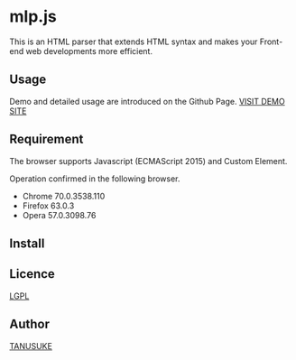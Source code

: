 mlp.js
====
This is an HTML parser that extends HTML syntax and makes your Front-end web developments more efficient.  

## Usage
Demo and detailed usage are introduced on the Github Page.
[VISIT DEMO SITE]()

## Requirement
The browser supports Javascript (ECMAScript 2015) and Custom Element.

Operation confirmed in the following browser.
- Chrome 70.0.3538.110
- Firefox 63.0.3
- Opera 57.0.3098.76  

## Install

## Licence
[LGPL](https://www.gnu.org/licenses/lgpl-3.0.html)  

## Author
[TANUSUKE](https://github.com/snst-lab)  


